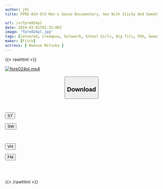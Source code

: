 ```yaml
---
author: j91
title: FPRE-024 Old Man's Gonzo Documentary, Sex With Sticky And Sweaty Body Fluids, Mitsuha Nonose

url: /v/fpre024pl
date: 2024-03-01T01:35:00Z
image: "fpre024pl.jpg"
tags: [Censored, Creampie, Solowork, School Girls, Big Tits, POV, Sweat	]
maker: [Fitch]
actress: [ Nonose Mitsuha ]
---
```



{{< rawhtml >}}

<div class="video" data-videoid="owzKgg2KQ1IJ8a6">
    <a href="javascript:;">
        <img src="/v/fpre024pl/fpre024pl.jpg" width="WIDTH" height="HEIGHT" alt="fpre024pl.mp4" loading="lazy">
    </a>
</div>

<script type="text/javascript" src="https://j91.asia/asset/on-demand-st.js"></script>

<br>
  <link rel="stylesheet" href="https://j91.asia/asset/bs5.css">
  
  <center>
  <button class="btn btn-primary" type="button" data-bs-toggle="collapse" data-bs-target=".multi-collapse" aria-expanded="false" aria-controls="multiCollapseExample1 multiCollapseExample2"><h2>Download</h2></button></center>
</p>
<div class="row">
  <div class="col">
    <div class="collapse multi-collapse" id="multiCollapseExample1">
      <div class="card card-body">
	      	      <br>
<div class="buttons">  
<p><a href="https://streamtape.to/v/owzKgg2KQ1IJ8a6" target="_blank"><button class="btn-hover color-3"><i class="fa fa-download"></i> ST</button></a></p>
<p><a href="https://cdnwish.com/5b2w43jk9i88" target="_blank"><button class="btn-hover color-2"><i class="fa fa-download"></i> SW</button></a></p></div>
    </div>
  </div>
</div>
  <div class="col">
    <div class="collapse multi-collapse" id="multiCollapseExample2">
      <div class="card card-body">
	      <br>
<div class="buttons">
<p><a href="https://vidhidepro.com/f/b54o17fkse6d"><button class="btn-hover color-9"><i class="fa fa-download"></i> VH</button></a></p>
<p><a href="https://filemoon.sx/d/q2vklnuhro78"><button class="btn-hover color-8"><i class="fa fa-download"></i> FM</button></a></p></div>
<br><br>
      </div>
    </div>
  </div>
</div>

{{< /rawhtml >}}